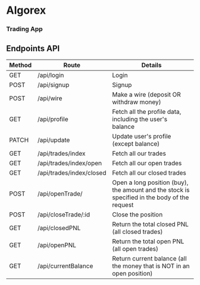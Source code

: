 # Algorex 
### Trading App 



## Endpoints API

| Method | Route                    | Details                                                                                      |
|--------|--------------------------|----------------------------------------------------------------------------------------------|
| GET    | /api/login               | Login                                                                                        |
| POST   | /api/signup              | Signup                                                                                       |
| POST   | /api/wire                | Make a wire (deposit OR withdraw money)                                                      |
| GET    | /api/profile             | Fetch all the profile data, including the user's balance                                     |
| PATCH  | /api/update              | Update user's profile (except balance)                                                       |
| GET    | /api/trades/index        | Fetch all our trades                                                                         |
| GET    | /api/trades/index/open   | Fetch all our open trades                                                                    |
| GET    | /api/trades/index/closed | Fetch all our closed trades                                                                  |
| POST   | /api/openTrade/          | Open a long position (buy), the amount and the stock is specified in the body of the request |
| POST   | /api/closeTrade/:id      | Close the position                                                                           |
| GET    | /api/closedPNL           | Return the total closed PNL (all closed trades)                                              |
| GET    | /api/openPNL             | Return the total open PNL (all open trades)                                                  |
| GET    | /api/currentBalance      | Return current balance (all the money that is NOT in an open position)                       |
